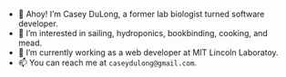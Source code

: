 - 👋 Ahoy! I’m Casey DuLong, a former lab biologist turned software developer.
- 👀 I’m interested in sailing, hydroponics, bookbinding, cooking, and mead.
- 🔭 I’m currently working as a web developer at MIT Lincoln Laboratoy.
- 📫 You can reach me at `caseydulong@gmail.com`.

<!---
caseydulong/caseydulong is a ✨ special ✨ repository because its `README.md` (this file) appears on your GitHub profile.
You can click the Preview link to take a look at your changes.
--->
